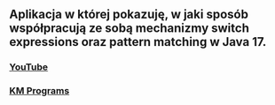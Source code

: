 ## Aplikacja w której pokazuję, w jaki sposób współpracują ze sobą mechanizmy switch expressions oraz pattern matching w Java 17.

### [YouTube](https://youtu.be/XIO02Bq5O2M)
### [KM Programs](https://km-programs.pl/)